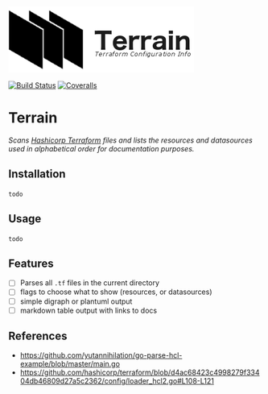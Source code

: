 ![Logo](docs/images/terrain-logo.png)

[![Build Status](https://img.shields.io/travis/NickLarsenNZ/terrain.svg)](https://travis-ci.org/NickLarsenNZ/terrain)
[![Coveralls](https://img.shields.io/coveralls/NickLarsenNZ/terrain.svg)](http://coveralls.io/NickLarsenNZ/terrain)

# Terrain
_Scans [Hashicorp Terraform](https://www.terraform.io/) files and lists the resources and datasources used in alphabetical order for documentation purposes._

## Installation
`todo`

## Usage
`todo`

## Features
- [ ] Parses all `.tf` files in the current directory
- [ ] flags to choose what to show (resources, or datasources)
- [ ] simple digraph or plantuml output
- [ ] markdown table output with links to docs

## References
- https://github.com/yutannihilation/go-parse-hcl-example/blob/master/main.go
- https://github.com/hashicorp/terraform/blob/d4ac68423c4998279f33404db46809d27a5c2362/config/loader_hcl2.go#L108-L121